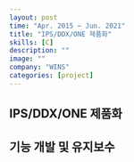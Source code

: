 ```yaml
---
layout: post
time: "Apr. 2015 ~ Jun. 2021"
title: "IPS/DDX/ONE 제품화"
skills: [C]
description: ""
image: ""
company: "WINS"
categories: [project]
---
```


## IPS/DDX/ONE 제품화

## 기능 개발 및 유지보수
